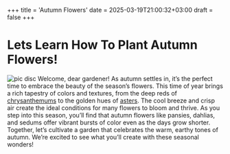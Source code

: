 +++
title = 'Autumn Flowers'
date = 2025-03-19T21:00:32+03:00
draft = false 
+++
# Lets Learn How To Plant Autumn Flowers!
![pic disc](img.jpg)
 Welcome, dear gardener! As autumn settles in, it’s the perfect time to embrace the beauty of the season’s flowers. 
 This time of year brings a rich tapestry of colors and textures, from the deep reds of [chrysanthemums](https://www.rhs.org.uk/plants/chrysanthemum/growing-guide) to the golden hues of [asters](https://www.rhs.org.uk/plants/aster). 
 The cool breeze and crisp air create the ideal conditions for many flowers to bloom and thrive. As you step into this season, you’ll find that autumn flowers like pansies, dahlias, and sedums offer vibrant bursts of color even as the days grow shorter. 
 Together, let’s cultivate a garden that celebrates the warm, earthy tones of autumn. We’re excited to see what you’ll create with these seasonal wonders!